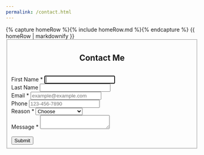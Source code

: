 ```yaml
---
permalink: /contact.html
---
```


<body>
    {% capture homeRow %}{% include homeRow.md %}{% endcapture %}
    {{ homeRow | markdownify }}
</body>

<!-- Generated from https://formkeep.com/forms/371924810a68/designer/edit on November 22, 2021 09:27 using version 1.10.14 -->
<link rel="stylesheet" href="https://cdn.jsdelivr.net/npm/bootstrap@3.4.1/dist/css/bootstrap.min.css" integrity="sha256-bZLfwXAP04zRMK2BjiO8iu9pf4FbLqX6zitd+tIvLhE=" crossorigin="anonymous">
<script src="https://cdn.jsdelivr.net/npm/jquery@3.6.0/dist/jquery.min.js" integrity="sha256-/xUj+3OJU5yExlq6GSYGSHk7tPXikynS7ogEvDej/m4=" crossorigin="anonymous"></script>
<div class="container">
  <div class="row">
    <section class="container col-xs-12 col-sm-8 col-sm-offset-2 col-xl-6 col-xl-offset-3 my-4">
        <div class="container" style="width:100%">
        <form class="" target="_self" enctype="multipart/form-data" action="https://formkeep.com/f/371924810a68" accept-charset="UTF-8" method="post"><input name="utf8" type="hidden" value="&#x2713;" />
          <fieldset>
            <center><h1>Contact Me</h1></center>
            <br>
              <div class="row">
              <div class="form-group col-xs-6" id="First_Name__div">
              <label title="required" for="First_Name">First Name *</label>
              <input type="text" name="First Name" id="First_Name" required="required" autofocus="autofocus" class="form-control" />
          </div>
              <div class="form-group col-xs-6" id="Last_Name__div">
              <label for="Last_Name">Last Name</label>
              <input type="text" name="Last Name" id="Last_Name" class="form-control" />
          </div>
          </div>
              <div class="row">
              <div class="form-group col-xs-6" id="Email__div">
              <label title="required" for="Email">Email *</label>
              <input type="email" name="Email" id="Email" required="required" placeholder="example@example.com" class="form-control" />
          </div>
              <div class="form-group col-xs-6" id="Phone__div">
              <label for="Phone">Phone</label>
              <input type="tel" name="Phone" id="Phone" placeholder="123-456-7890" class="form-control" />
          </div>
          </div>
              <div class="row">
              <div class="form-group col-xs-12" id="Reason__div">
              <label for="Reason">Reason *</label>
              <select name="Reason" id="Reason" required="required" class="form-control"><option value="">Choose</option>
<option value="Sound Design">Sound Design</option>
<option value="Technical Design">Technical Design</option>
<option value="Consulting">Consulting</option>
<option value="Other">Other</option></select>
          </div>
          </div>
              <div class="row">
              <div class="form-group col-xs-12" id="Message__div">
              <label title="required" for="Message">Message *</label>
              <textarea name="Message" id="Message" required="required" class="form-control">
</textarea>
          </div>
          </div>
          <br>
          <div style="opacity:0;position:absolute;top:0;left:-5000px;height:0;width:0">
            <label for="subscribe_371924810a68_35431"></label>
            <input name="subscribe_371924810a68_35431" value="" tabindex="-1" autocomplete="off"
                   type="email" id="email_subscribe_371924810a68_35431" placeholder="Your email here">
          </div>
          <div class="row">
            <div class="col-xs-12">
              <input type="submit" value="Submit" class="btn btn-block btn-primary" data-disable-with="Submit" />
            </div>
          </div>
        </fieldset>
</form>
        <br>
        <br>
        <br>
      </div>
    </section>
  </div>
</div>
<!-- Generated from https://formkeep.com/forms/371924810a68/designer/edit on November 22, 2021 09:27 using version 1.10.14 -->